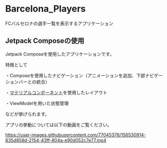 # Barcelona_Players
FCバルセロナの選手一覧を表示するアプリケーション

## Jetpack Composeの使用
Jetpack Composeを使用したアプリケーションです。

特徴として

・Composeを使用したナビゲーション（アニメーションを追加、下部ナビゲーションバーとの統合）

・[マテリアルコンポーネント](https://material.io/components?platform=android)を使用したレイアウト

・ViewModelを用いた状態管理

などが挙げられます。

アプリの挙動については以下の動画をご覧ください。

https://user-images.githubusercontent.com/77045378/156530914-835d858d-2154-43ff-804a-e90d052c7e77.mp4

